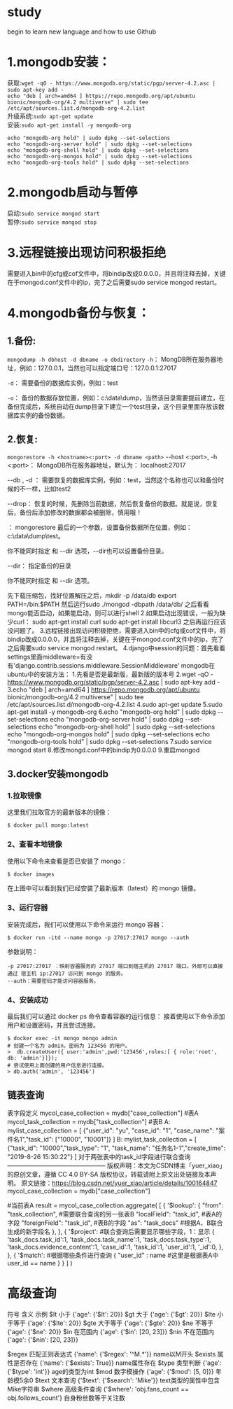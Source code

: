 # study
begin to learn new language and how to use Github
# 1.mongodb安装：
获取:`wget -qO - https://www.mongodb.org/static/pgp/server-4.2.asc | sudo apt-key add -`  
`echo "deb [ arch=amd64 ] https://repo.mongodb.org/apt/ubuntu bionic/mongodb-org/4.2 multiverse" | sudo tee /etc/apt/sources.list.d/mongodb-org-4.2.list`  
升级系统:`sudo apt-get update`  
安装:`sudo apt-get install -y mongodb-org `
```
echo "mongodb-org hold" | sudo dpkg --set-selections
echo "mongodb-org-server hold" | sudo dpkg --set-selections
echo "mongodb-org-shell hold" | sudo dpkg --set-selections
echo "mongodb-org-mongos hold" | sudo dpkg --set-selections
echo "mongodb-org-tools hold" | sudo dpkg --set-selections
```
# 2.mongodb启动与暂停
启动:`sudo service mongod start`  
暂停:`sudo service mongod stop`
# 3.远程链接出现访问积极拒绝
需要进入bin中的cfg或cof文件中，将bindip改成0.0.0.0，并且将注释去掉，关键在于mongod.conf文件中的ip，完了之后需要sudo service mongod restart。   
# 4.mongodb备份与恢复：
## 1.备份:
`mongodump -h dbhost -d dbname -o dbdirectory`
`-h`：
MongDB所在服务器地址，例如：127.0.0.1，当然也可以指定端口号：127.0.0.1:27017

`-d`：
需要备份的数据库实例，例如：test

`-o`：
备份的数据存放位置，例如：c:\data\dump，当然该目录需要提前建立，在备份完成后，系统自动在dump目录下建立一个test目录，这个目录里面存放该数据库实例的备份数据。

## 2.恢复:
`mongorestore -h <hostname><:port> -d dbname <path>`
    --host <:port>, -h <:port>：
MongoDB所在服务器地址，默认为： localhost:27017

--db , -d ：
需要恢复的数据库实例，例如：test，当然这个名称也可以和备份时候的不一样，比如test2

--drop：
恢复的时候，先删除当前数据，然后恢复备份的数据。就是说，恢复后，备份后添加修改的数据都会被删除，慎用哦！

<path>：
mongorestore 最后的一个参数，设置备份数据所在位置，例如：c:\data\dump\test。

你不能同时指定 <path> 和 --dir 选项，--dir也可以设置备份目录。

--dir：
指定备份的目录

你不能同时指定 <path> 和 --dir 选项。


先下载压缩包，找好位置解压之后，mkdir -p /data/db
export PATH=<mongodb-install-directory>/bin:$PATH
然后运行sudo ./mongod  -dbpath /data/db/
之后看看mongo能否启动，如果能启动，则可以进行shell
2.如果启动出现错误，一般为缺少curl：
    sudo apt-get install curl
    sudo apt-get install libcurl3
  之后再运行应该没问题了。
3.远程链接出现访问积极拒绝，需要进入bin中的cfg或cof文件中，将bindip改成0.0.0.0，并且将注释去掉，关键在于mongod.conf文件中的ip，完了之后需要sudo service mongod restart。
4.django中session的问题：首先看看settings里面middleware=有没有'django.contrib.sessions.middleware.SessionMiddleware'
mongodb在ubuntu中的安装方法：
    1.先看是否是最新版，最新版的版本号
    2.wget -qO - https://www.mongodb.org/static/pgp/server-4.2.asc | sudo apt-key add -
    3.echo "deb [ arch=amd64 ] https://repo.mongodb.org/apt/ubuntu bionic/mongodb-org/4.2 multiverse" | sudo tee /etc/apt/sources.list.d/mongodb-org-4.2.list
    4.sudo apt-get update
    5.sudo apt-get install -y mongodb-org
    6.echo "mongodb-org hold" | sudo dpkg --set-selections
echo "mongodb-org-server hold" | sudo dpkg --set-selections
echo "mongodb-org-shell hold" | sudo dpkg --set-selections
echo "mongodb-org-mongos hold" | sudo dpkg --set-selections
echo "mongodb-org-tools hold" | sudo dpkg --set-selections
    7.sudo service mongod start
    8.修改mongd.conf中的bindip为0.0.0.0
    9.重启mongod
## 3.docker安装mongodb
### 1.拉取镜像
这里我们拉取官方的最新版本的镜像：
```
$ docker pull mongo:latest
```
### 2、查看本地镜像
使用以下命令来查看是否已安装了 mongo：
```
$ docker images
```
在上图中可以看到我们已经安装了最新版本（latest）的 mongo 镜像。
### 3、运行容器
安装完成后，我们可以使用以下命令来运行 mongo 容器：
```docker
$ docker run -itd --name mongo -p 27017:27017 mongo --auth
```
参数说明：
```
-p 27017:27017 ：映射容器服务的 27017 端口到宿主机的 27017 端口。外部可以直接通过 宿主机 ip:27017 访问到 mongo 的服务。
--auth：需要密码才能访问容器服务。
```
### 4、安装成功
最后我们可以通过 docker ps 命令查看容器的运行信息：
接着使用以下命令添加用户和设置密码，并且尝试连接。
```docker
$ docker exec -it mongo mongo admin
# 创建一个名为 admin，密码为 123456 的用户。
>  db.createUser({ user:'admin',pwd:'123456',roles:[ { role:'root', db: 'admin'}]});
# 尝试使用上面创建的用户信息进行连接。
> db.auth('admin', '123456')
```
## 链表查询
表字段定义
mycol_case_collection = mydb["case_collection"]   #表A
mycol_task_collection = mydb["task_collection"]   #表B
A:
mylist_case_collection = [
    {"user_id": "yu", "case_id": "1", "case_name": "案件名1","task_id": ["10000", "10001"]}
]
B:
mylist_task_collection = [
    {"task_id": "10000","task_type": "1", "task_name": "任务名1-1","create_time": "2019-8-26 15:30:22"}
]
对于两张表中的task_id字段进行联合查询
————————————————
版权声明：本文为CSDN博主「yuer_xiao」的原创文章，遵循 CC 4.0 BY-SA 版权协议，转载请附上原文出处链接及本声明。
原文链接：https://blog.csdn.net/yuer_xiao/article/details/100164847
mycol_case_collection = mydb["case_collection"]
 
#当前表A
result = mycol_case_collection.aggregate(
    [
        {
            '$lookup':
                {
                    "from": "task_collection", #需要联合查询的另一张表B
                    "localField": "task_id",   #表A的字段
                    "foreignField": "task_id", #表B的字段
                    "as": "task_docs"          #根据A、B联合生成的新字段名
                },
        },
        {
            '$project':                        #联合查询后需要显示哪些字段，1：显示
                {
                    'task_docs.task_id':1,
                    'task_docs.task_name':1,
                    'task_docs.task_type':1,
                    'task_docs.evidence_content':1,
                    'case_id':1,
                    'task_id':1,
                    'user_id':1,
                    '_id':0,
                },
         },
        {
            '$match':                           #根据哪些条件进行查询
                {
                    "user_id" : name            #这里是根据表A中 user_id == name 
                }
        }
    ]
)
# 高级查询
符号	含义	示例
$lt	小于	{'age': {'$lt': 20}}
$gt	大于	{'age': {'$gt': 20}}
$lte	小于等于	{'age': {'$lte': 20}}
$gte	大于等于	{'age': {'$gte': 20}}
$ne	不等于	{'age': {'$ne': 20}}
$in	在范围内	{'age': {'$in': [20, 23]}}
$nin	不在范围内	{'age': {'$nin': [20, 23]}}

$regex	匹配正则表达式	{'name': {'$regex': '^M.*'}}	name以M开头
$exists	属性是否存在	{'name': {'$exists': True}}	name属性存在
$type	类型判断	{'age': {'$type': 'int'}}	age的类型为int
$mod	数字模操作	{'age': {'$mod': [5, 0]}}	年龄模5余0
$text	文本查询	{'$text': {'$search': 'Mike'}}	text类型的属性中包含Mike字符串
$where	高级条件查询	{'$where': 'obj.fans_count == obj.follows_count'}	自身粉丝数等于关注数